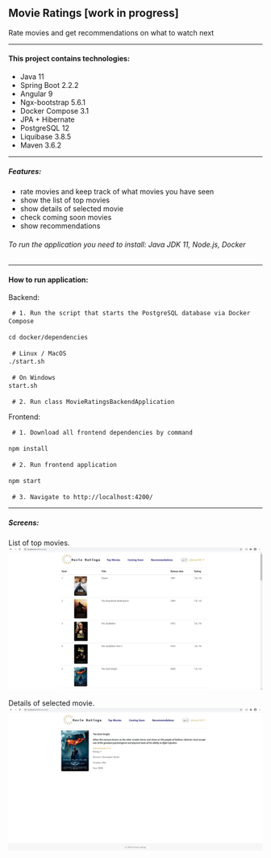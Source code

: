 Movie Ratings [work in progress]
---------------------------------------------
Rate movies and get recommendations on what to watch next

---------------------------------------------
#### This project contains technologies:
- Java 11
- Spring Boot 2.2.2
- Angular 9
- Ngx-bootstrap 5.6.1
- Docker Compose 3.1
- JPA + Hibernate
- PostgreSQL 12
- Liquibase 3.8.5
- Maven 3.6.2

---------------------------------------------
##### Features:
- rate movies and keep track of what movies you have seen
- show the list of top movies
- show details of selected movie
- check coming soon movies
- show recommendations

###### To run the application you need to install: Java JDK 11, Node.js, Docker

---------------------------------------------
#### How to run application:
Backend:
```
 # 1. Run the script that starts the PostgreSQL database via Docker Compose 

cd docker/dependencies

 # Linux / MacOS
./start.sh

 # On Windows
start.sh

 # 2. Run class MovieRatingsBackendApplication
```

Frontend:
```
 # 1. Download all frontend dependencies by command

npm install

 # 2. Run frontend application 

npm start

 # 3. Navigate to http://localhost:4200/
```
---------------------------------------------
##### Screens:
List of top movies.
![](movie-ratings-frontend/src/assets/img/screens/screen_1.jpg)

Details of selected movie.
![](movie-ratings-frontend/src/assets/img/screens/screen_2.jpg)



